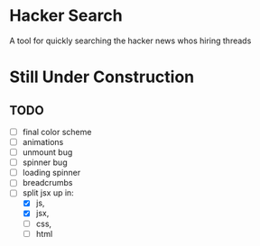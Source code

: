 # Hacker Search
A tool for quickly searching the hacker news whos hiring threads

# Still Under Construction

## TODO
- [ ] final color scheme
- [ ] animations
- [ ] unmount bug
- [ ] spinner bug
- [ ] loading spinner
- [ ] breadcrumbs
- [ ] split jsx up in:
  - [x] js,
  - [x] jsx,
  - [ ] css,
  - [ ] html

